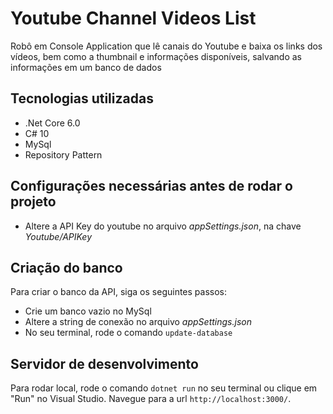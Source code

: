 # Youtube Channel Videos List
Robô em Console Application que lê canais do Youtube e baixa os links dos vídeos, bem como a thumbnail e informações disponíveis, salvando as informações em um banco de dados

## Tecnologias utilizadas
- .Net Core 6.0
- C# 10
- MySql
- Repository Pattern

## Configurações necessárias antes de rodar o projeto
- Altere a API Key do youtube no arquivo *appSettings.json*, na chave *Youtube/APIKey*

## Criação do banco
Para criar o banco da API, siga os seguintes passos:
- Crie um banco vazio no MySql
- Altere a string de conexão no arquivo *appSettings.json*
- No seu terminal, rode o comando `update-database`

## Servidor de desenvolvimento
Para rodar local, rode o comando `dotnet run` no seu terminal ou clique em "Run" no Visual Studio. Navegue para a url `http://localhost:3000/`.
